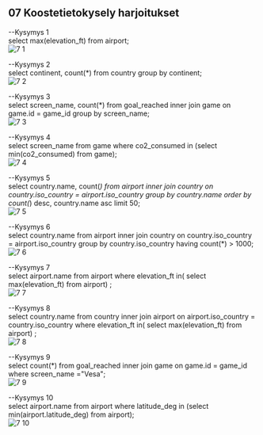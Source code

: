 ## 07 Koostetietokysely harjoitukset

--Kysymys 1      </br>
select max(elevation_ft)
from airport;      </br>
![7 1](https://github.com/user-attachments/assets/eee59789-cb9d-4360-8f71-f5aa677dd9ab)

--Kysymys 2      </br>
select continent, count(*)
from country
group by continent;      </br>
![7 2](https://github.com/user-attachments/assets/5253d174-ba08-4b56-b127-dc206dc4cbd9)

--Kysymys 3      </br>
select screen_name, count(*)
from goal_reached
inner join game on game.id = game_id
group by screen_name;      </br>
![7 3](https://github.com/user-attachments/assets/818aa1c4-edc3-44d2-ba3a-17374cf37c32)

--Kysymys 4      </br>
select screen_name
from game
where co2_consumed in
      (select min(co2_consumed) from game);      </br>
![7 4](https://github.com/user-attachments/assets/e81f856e-23fa-4405-8fd4-b2684c9d39e8)

--Kysymys 5      </br>
select country.name, count(*)
from airport
inner join country on country.iso_country = airport.iso_country
group by country.name
order by count(*) desc, country.name asc
limit 50;      </br>
![7 5](https://github.com/user-attachments/assets/63d0c5c7-a9fc-4785-a02c-7ca8bc275eca)

--Kysymys 6      </br>
select country.name
from airport
inner join country on country.iso_country = airport.iso_country
group by country.iso_country
having count(*) > 1000;      </br>
![7 6](https://github.com/user-attachments/assets/98506184-4c91-42b2-bd36-31783db805a4)

--Kysymys 7      </br>
select airport.name
from airport
where elevation_ft in( select max(elevation_ft) from airport) ;      </br>
![7 7](https://github.com/user-attachments/assets/e6e5a208-5049-457a-9c5e-f8243a14a90b)

--Kysymys 8      </br>
select country.name
from country
inner join airport on airport.iso_country = country.iso_country
where elevation_ft in( select max(elevation_ft) from airport) ;      </br>
![7 8](https://github.com/user-attachments/assets/e87404c3-bcb3-4d98-9bb8-2d7f19ca1763)

--Kysymys 9      </br>
select count(*)
from goal_reached
inner join game on game.id = game_id
where screen_name ="Vesa";      </br>
![7 9](https://github.com/user-attachments/assets/cafd0f9e-8327-4c46-84bf-2f326d281a3e)

--Kysymys 10      </br>
select airport.name
from airport
where latitude_deg in (select min(airport.latitude_deg) from airport);      </br>
![7 10](https://github.com/user-attachments/assets/40e881b5-c1d8-4656-8cc4-01fd053faeed)
